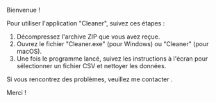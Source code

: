 Bienvenue !

Pour utiliser l'application "Cleaner", suivez ces étapes :

1. Décompressez l'archive ZIP que vous avez reçue.
2. Ouvrez le fichier "Cleaner.exe" (pour Windows) ou "Cleaner" (pour macOS).
3. Une fois le programme lancé, suivez les instructions à l'écran pour sélectionner un fichier CSV et nettoyer les données.

Si vous rencontrez des problèmes, veuillez me contacter .

Merci !
